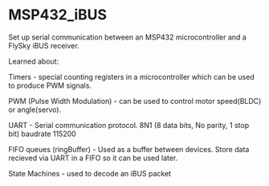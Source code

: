 # MSP432_iBUS
Set up serial communication between an MSP432 microcontroller and a FlySky iBUS receiver.


Learned about:

Timers - special counting registers in a microcontroller which can be used to produce PWM signals.

PWM (Pulse Width Modulation) - can be used to control motor speed(BLDC) or angle(servo).

UART - Serial communication protocol. 8N1 (8 data bits, No parity, 1 stop bit) baudrate 115200

FIFO queues (ringBuffer) - Used as a buffer between devices. Store data recieved via UART in a FIFO so it can be used later.

State Machines - used to decode an iBUS packet
